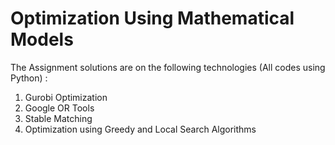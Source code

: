 # Optimization Using Mathematical Models

The Assignment solutions are on the following technologies (All codes using Python) :

1) Gurobi Optimization
2) Google OR Tools
3) Stable Matching
4) Optimization using Greedy and Local Search Algorithms
